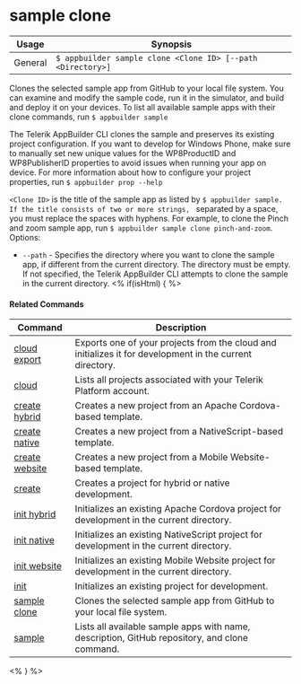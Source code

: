 sample clone
==========

Usage | Synopsis
------|-------
General | `$ appbuilder sample clone <Clone ID> [--path <Directory>]`	

Clones the selected sample app from GitHub to your local file system. You can examine and modify the sample code,
run it in the simulator, and build and deploy it on your devices. To list all available sample apps with their clone commands, 
run `$ appbuilder sample`

The Telerik AppBuilder CLI clones the sample and preserves its existing project configuration.
If you want to develop for Windows Phone, make sure to manually set new unique values for the WP8ProductID and WP8PublisherID properties
to avoid issues when running your app on device. For more information about how to configure your project properties,
run `$ appbuilder prop --help`

`<Clone ID>` is the title of the sample app as listed by `$ appbuilder sample. If the title consists of two or more strings, `    separated by a space, you must replace the spaces with hyphens. For example, to clone the Pinch and zoom sample app, run `$ appbuilder sample clone pinch-and-zoom`.
Options: 
* `--path` - Specifies the directory where you want to clone the sample app, if different from the current directory. The directory must be empty. If not specified, the Telerik AppBuilder CLI attempts to clone the sample in the current directory.
<% if(isHtml) { %> 

#### Related Commands

Command | Description
----------|----------
[cloud export](cloud-export.html) | Exports one of your projects from the cloud and initializes it for development in the current directory.
[cloud](cloud.html) | Lists all projects associated with your Telerik Platform account.
[create hybrid](create-hybrid.html) | Creates a new project from an Apache Cordova-based template.
[create native](create-native.html) | Creates a new project from a NativeScript-based template.
[create website](create-website.html) | Creates a new project from a Mobile Website-based template.
[create](create.html) | Creates a project for hybrid or native development.
[init hybrid](init-hybrid.html) | Initializes an existing Apache Cordova project for development in the current directory.
[init native](init-native.html) | Initializes an existing NativeScript project for development in the current directory.
[init website](init-website.html) | Initializes an existing Mobile Website project for development in the current directory.
[init](init.html) | Initializes an existing project for development.
[sample clone](sample-clone.html) | Clones the selected sample app from GitHub to your local file system.
[sample](sample.html) | Lists all available sample apps with name, description, GitHub repository, and clone command.
<% } %>